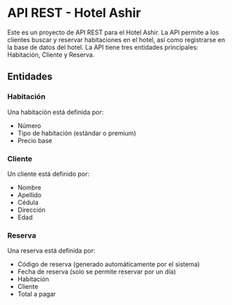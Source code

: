 # API REST - Hotel Ashir

Este es un proyecto de API REST para el Hotel Ashir. La API permite a los clientes buscar y reservar habitaciones en el hotel, así como registrarse en la base de datos del hotel. La API tiene tres entidades principales: Habitación, Cliente y Reserva.

## Entidades
### Habitación
Una habitación está definida por:

- Número
- Tipo de habitación (estándar o premium)
- Precio base

### Cliente
Un cliente está definido por:

- Nombre
- Apellido
- Cédula
- Dirección
- Edad

### Reserva
Una reserva está definida por:

- Código de reserva (generado automáticamente por el sistema)
- Fecha de reserva (solo se permite reservar por un día)
- Habitación
- Cliente
- Total a pagar
